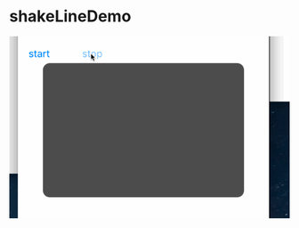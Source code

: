 # shakeLineDemo





 ![image](https://github.com/ARonDellon/shakeLineDemo/blob/master/3%E5%89%AF%E6%9C%AC.gif)
